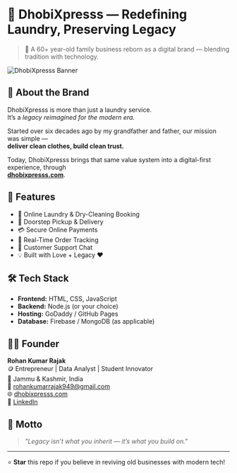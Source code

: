 # 🧺 DhobiXpresss — Redefining Laundry, Preserving Legacy

> 🚀 A 60+ year-old family business reborn as a digital brand — blending tradition with technology.

![DhobiXpresss Banner](https://your-image-link.com/banner.png)

## 🌟 About the Brand
DhobiXpresss is more than just a laundry service.  
It’s a *legacy reimagined for the modern era.*

Started over six decades ago by my grandfather and father, our mission was simple —  
**deliver clean clothes, build clean trust.**

Today, DhobiXpresss brings that same value system into a digital-first experience, through  
[**dhobixpresss.com**](https://dhobixpresss.com).

## 🧩 Features
- 🧼 Online Laundry & Dry-Cleaning Booking  
- 🚚 Doorstep Pickup & Delivery  
- 💳 Secure Online Payments  
- 📍 Real-Time Order Tracking  
- 💬 Customer Support Chat  
- 💡 Built with Love + Legacy ❤️

## 🛠️ Tech Stack
- **Frontend:** HTML, CSS, JavaScript  
- **Backend:** Node.js (or your choice)  
- **Hosting:** GoDaddy / GitHub Pages  
- **Database:** Firebase / MongoDB (as applicable)  

## 🧑‍💻 Founder
**Rohan Kumar Rajak**  
🪙 Entrepreneur | Data Analyst | Student Innovator  
📍 Jammu & Kashmir, India  
📧 rohankumarrajak949@gmail.com  
🌐 [dhobixpresss.com](https://dhobixpresss.com)  
🔗 [LinkedIn](https://www.linkedin.com/in/yourprofile)

## 💬 Motto
> *"Legacy isn’t what you inherit — it’s what you build on."*

---

⭐ **Star** this repo if you believe in reviving old businesses with modern tech!

